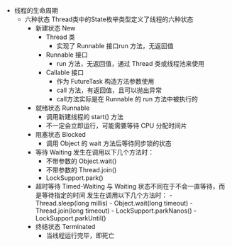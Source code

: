 

- 线程的生命周期
  - 六种状态
    Thread类中的State枚举类型定义了线程的六种状态
    - 新建状态 New
      - Thread 类
        - 实现了 Runnable 接口run 方法，无返回值
      - Runnable 接口
        - run 方法，无返回值，通过 Thread 类或线程池来使用
      - Callable 接口
        - 作为 FutureTask 构造方法参数使用
        - call 方法，有返回值，且可以抛出异常
        - call方法实际是在 Runnable 的 run 方法中被执行的 
     - 就绪状态 Runnable
        - 调用新建线程的 start() 方法
        - 不一定会立即运行，可能需要等待 CPU 分配时间片
     - 阻塞状态 Blocked
          - 调用 Object 的 wait 方法后等待同步锁的状态
     - 等待 Waiting
            发生在调用以下几个方法时：
         - 不带参数的 Object.wait()
         - 不带参数的 Thread.join()
         - LockSupport.park()
      - 超时等待 Timed-Waiting
              与 Waiting 状态不同在于不会一直等待，而是等待指定的时间
              发生在调用以下几个方法时：
            - Thread.sleep(long millis)
            - Object.wait(long timeout)
            - Thread.join(long timeout)
            - LockSupport.parkNanos()
            - LockSupport.parkUntil()
       - 终结状态 Terminated
         - 当线程运行完毕，即死亡